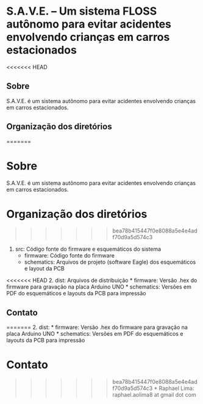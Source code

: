 # S.A.V.E. – Um sistema FLOSS autônomo para evitar acidentes envolvendo crianças em carros estacionados

<<<<<<< HEAD
## Sobre
S.A.V.E. é um sistema autônomo para evitar acidentes envolvendo crianças em carros estacionados.

## Organização dos diretórios
=======
# Sobre
S.A.V.E. é um sistema autônomo para evitar acidentes envolvendo crianças em carros estacionados.

# Organização dos diretórios
>>>>>>> bea78b415447f0e8088a5e4e4adf70d9a5d574c3
1. src: Código fonte do firmware e esquemáticos do sistema
	* firmware:   Código fonte do firmware
	* schematics: Arquivos de projeto (software Eagle) dos esquemáticos e layout da PCB

<<<<<<< HEAD
2. dist: Arquivos de distribuição
	* firmware: Versão .hex do firmware para gravação na placa Arduino UNO
	* schematics: Versões em PDF do esquemáticos e layouts da PCB para impressão

## Contato
=======
2. dist:
	* firmware: Versão .hex do firmware para gravação na placa Arduino UNO
	* schematics: Versões em PDF do esquemáticos e layouts da PCB para impressão

# Contato
>>>>>>> bea78b415447f0e8088a5e4e4adf70d9a5d574c3
	* Raphael Lima: raphael.aolima8 at gmail dot com 

